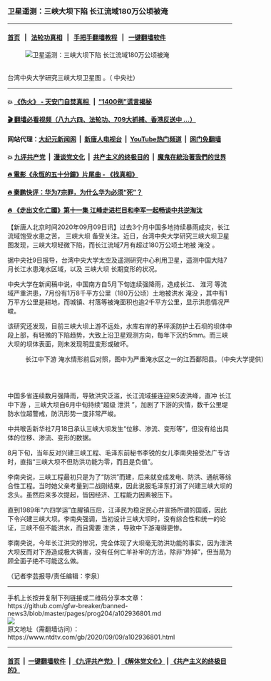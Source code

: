 ### 卫星遥测：三峡大坝下陷 长江流域180万公顷被淹
------------------------

#### [首页](https://github.com/gfw-breaker/banned-news3/blob/master/README.md) &nbsp;&nbsp;|&nbsp;&nbsp; [法轮功真相](https://github.com/begood0513/basic/blob/master/README.md)  &nbsp;&nbsp;|&nbsp;&nbsp; [手把手翻墙教程](https://github.com/gfw-breaker/guides/wiki)  &nbsp;&nbsp;|&nbsp;&nbsp; [一键翻墙软件](https://github.com/gfw-breaker/nogfw/blob/master/README.md)  



<div><div class="featured_image">
 <figure>
  <img alt="卫星遥测：三峡大坝下陷 长江流域180万公顷被淹" src="https://i.ntdtv.com/assets/uploads/2020/09/sx-3-1-800x450.jpg"/>
 </figure><br/>
 <span class="caption">
  台湾中央大学研究三峡大坝卫星图 。（ 中央社）
 </span>
</div>
</div><hr/>

#### 💥 [《伪火》 - 天安门自焚真相 ](http://141.164.51.119:10000/videos/blog/weihuo.html)&nbsp; |&nbsp; [“1400例”谎言揭秘  ](http://141.164.51.119:10000/videos/blog/jiexi1400.html)

#### [ 🎬  翻墙必看视频（八九六四、法轮功、709大抓捕、香港反送中 ...）](https://github.com/gfw-breaker/links/blob/master/banned.md)

#### 网站代理：[大纪元新闻网](http://167.172.10.89:10080/gb/) &nbsp;|&nbsp; [新唐人电视台](http://167.172.10.89:8808/gb/)  &nbsp;|&nbsp; [YouTube热门频道](http://158.247.203.241/youtube.html) &nbsp;|&nbsp; [网门免翻墙](http://158.247.203.241:11000/show.aspx?name=ogHome)

#### 💥 [九评共产党](http://141.164.51.119:10000/videos/res/jiuping/)&nbsp; |&nbsp; [漫谈党文化](http://141.164.51.119:10000/videos/res/mtdwh/)&nbsp; |&nbsp; [共产主义的终极目的](http://141.164.51.119:10000/videos/res/zjmd/)&nbsp; |&nbsp; [魔鬼在統治著我們的世界](http://141.164.51.119:10000/videos/res/TheSpecter/)  

#### [ 🔥  電影《永恆的五十分鐘》片尾曲 - 《找真相》](http://141.164.51.119:10000/videos/news/../legend/index.html)

#### [ 🔥  秦鹏快评：华为7宗罪，为什么华为必须“死”？](http://141.164.51.119:10000/videos/news/qp01.html)

#### [ 🔥  《走出文化亡國》第十一集 江峰走进栏目和李军一起畅谈中共逆淘汰](http://141.164.51.119:10000/videos/news/../res/zcwhwg/index.html)

<div><div class="post_content" itemprop="articleBody">
 <p>
  【新唐人北京时间2020年09月09日讯】过去3个月中国多地持续暴雨成灾，长江流域饱受水患之苦，
  <ok href="https://www.ntdtv.com/gb/三峡大坝.htm">
   三峡大坝
  </ok>
  备受关注。近日，台湾中央大学研究三峡大坝卫星图发现，三峡大坝轻微下陷，而长江流域7月有超过180万公顷土地被
  <ok href="https://www.ntdtv.com/gb/淹没.htm">
   淹没
  </ok>
  。
 </p>
 <p>
  据中央社9日报导，台湾中央大学太空及遥测研究中心利用卫星，遥测中国大陆7月长江水患淹水区域，以及
  <ok href="https://www.ntdtv.com/gb/三峡大坝.htm">
   三峡大坝
  </ok>
  长期变形的状况。
 </p>
 <p>
  中央大学在新闻稿中说，中国南方自5月下旬连续强降雨，造成长江、
  <ok href="https://www.ntdtv.com/gb/淮河.htm">
   淮河
  </ok>
  等流域严重洪患，7月份有1万8千平方公里（180万公顷）土地被洪水
  <ok href="https://www.ntdtv.com/gb/淹没.htm">
   淹没
  </ok>
  ，其中有1万平方公里是耕地，而城镇、村落等被淹面积也逾2千平方公里，显示洪患情况严峻。
 </p>
 <p>
  该研究还发现，目前三峡大坝上游不远处，水库右岸的茅坪溪防护土石坝的坝体中段上部，有轻微的下陷趋势，大致上沿卫星观测方向，每年下沉约5mm。而三峡大坝的坝体表面，则未发现明显变形或破坏。
 </p>
 <figure class="wp-caption alignnone" id="attachment_102936806" style="width: 600px">
  <ok href="https://i.ntdtv.com/assets/uploads/2020/09/3286523_2_1.jpg">
   <img alt="" class="size-medium wp-image-102936806" src="https://i.ntdtv.com/assets/uploads/2020/09/3286523_2_1-600x214.jpg"/>
  </ok>
  <br/><figcaption class="wp-caption-text">
   <ok href="https://www.ntdtv.com/gb/长江中下游.htm">
    长江中下游
   </ok>
   淹水情形前后对照，图中为严重淹水区之一的江西鄱阳县。（中央大学提供）
  </figcaption><br/>
 </figure><br/>
 <p>
  中国多省连续数月强降雨，导致洪灾泛滥，长江流域接连迎来5波洪峰，直冲
  <ok href="https://www.ntdtv.com/gb/长江中下游.htm">
   长江中下游
  </ok>
  ，三峡大坝自6月中旬持续“超级
  <ok href="https://www.ntdtv.com/gb/泄洪.htm">
   泄洪
  </ok>
  ”，加剧了下游的灾情，数千公里堤防水位超警戒，防汛形势一度非常严峻。
 </p>
 <p>
  中共喉舌新华社7月18日承认三峡大坝发生“位移、渗流、变形等”，但没有给出具体的位移、渗流、变形的数据。
 </p>
 <p>
  8月下旬，当年反对兴建三峡工程、毛泽东前秘书李锐的女儿李南央接受法广专访时，直指“三峡大坝不但防洪功能为零，而且是负值”。
 </p>
 <p>
  李南央说，三峡工程最初只是为了“防洪”而建，后来就变成发电、防洪、通航等综合性工程。当时她父亲考量到二战刚结束，因此说服毛泽东打消了兴建三峡大坝的念头。虽然后来多次提起，皆因经济、工程能力因素被压下。
 </p>
 <p>
  直到1989年“六四学运”血腥镇压后，江泽民为稳定民心并宣扬所谓的国威，因此下令兴建三峡大坝。李南央强调，当初设计三峡大坝时，没有综合性和统一的论证，三峡不但不能洪水，而且需要
  <ok href="https://www.ntdtv.com/gb/泄洪.htm">
   泄洪
  </ok>
  ，导致中下游淹得更惨。
 </p>
 <p>
  李南央说，今年长江洪灾的惨况，完全体现了大坝毫无防洪功能的事实，因为泄洪大坝反而对下游造成极大祸害，没有任何亡羊补牢的方法，除非“炸掉”，但当局为顾全面子绝不可能这么做。
 </p>
 <p>
  （记者李芸报导/责任编辑：李泉）
 </p>
 <div class="single_ad">
 </div>
</div>
</div>
<hr/>
手机上长按并复制下列链接或二维码分享本文章：<br/>
https://github.com/gfw-breaker/banned-news3/blob/master/pages/prog204/a102936801.md <br/>
<a href='https://github.com/gfw-breaker/banned-news3/blob/master/pages/prog204/a102936801.md'><img src='https://github.com/gfw-breaker/banned-news3/blob/master/pages/prog204/a102936801.md.png'/></a> <br/>
原文地址（需翻墙访问）：https://www.ntdtv.com/gb/2020/09/09/a102936801.html


------------------------
#### [首页](https://github.com/gfw-breaker/banned-news3/blob/master/README.md) &nbsp;|&nbsp; [一键翻墙软件](https://github.com/gfw-breaker/nogfw/blob/master/README.md) &nbsp;| [《九评共产党》](https://github.com/gfw-breaker/9ping.md/blob/master/README.md#九评之一评共产党是什么) | [《解体党文化》](https://github.com/gfw-breaker/jtdwh.md/blob/master/README.md) | [《共产主义的终极目的》](https://github.com/gfw-breaker/gczydzjmd.md/blob/master/README.md)


<img src='http://gfw-breaker.win/banned-news3/pages/prog204/a102936801.md' width='0px' height='0px'/>